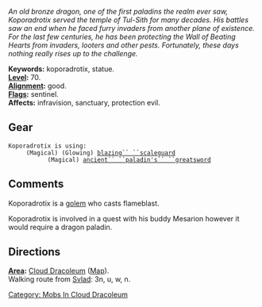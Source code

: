 *An old bronze dragon, one of the first paladins the realm ever saw,
Koporadrotix served the temple of Tul-Sith for many decades. His battles
saw an end when he faced furry invaders from another plane of existence.
For the last few centuries, he has been protecting the Wall of Beating
Hearts from invaders, looters and other pests. Fortunately, these days
nothing really rises up to the challenge.*

**Keywords:** koporadrotix, statue.  
**[Level](Level "wikilink"):** 70.  
**[Alignment](Alignment "wikilink"):** good.  
**[Flags](:Category:_Mob_Types "wikilink"):** sentinel.  
**Affects:** infravision, sanctuary, protection evil.  

## Gear

`Koporadrotix is using:`  
<worn on wrist>`     (Magical) (Glowing) `[`blazing`` ``scaleguard`](Blazing_Scaleguard "wikilink")  
<wielded>`           (Magical) `[`ancient`` ``paladin's`` ``greatsword`](Ancient_Paladin's_Greatsword "wikilink")

## Comments

Koporadrotix is a [golem](Golems "wikilink") who casts flameblast.

Koporadrotix is involved in a quest with his buddy Mesarion however it
would require a dragon paladin.

## Directions

**[Area](:Category:_Areas "wikilink"):** [Cloud
Dracoleum](:Category:_Cloud_Dracoleum "wikilink")
([Map](Cloud_Dracoleum_Map "wikilink")).  
Walking route from [Svlad](Svlad_The_Very_Burly "wikilink"): 3n, u, w,
n.  

[Category: Mobs In Cloud
Dracoleum](Category:_Mobs_In_Cloud_Dracoleum "wikilink")
